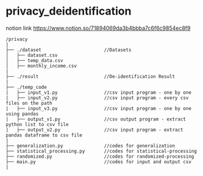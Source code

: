 # privacy_deidentification

notion link
https://www.notion.so/71894069da3b4bbba7c6f6c9854ec8f9

    /privacy
    |
    ├── ./dataset                       //Datasets
    │   ├── dataset.csv     
    │   ├── temp_data.csv
    │   ├── monthly_income.csv
    |
    ├── ./result                        //De-identification Result
    |
    ├── ./temp_code                     
    |   ├── input_v1.py                 //csv input program - one by one
    |   ├── input_v2.py                 //csv input program - every csv files on the path
    |   ├── input_v3.py                 //csv input program - one by one using pandas
    |   ├── output_v1.py                //csv output program - extract python list to csv file
    |   ├── output_v2.py                //csv input program - extract pandas dataframe to csv file
    |
    ├── generalization.py               //codes for generalization
    ├── statistical_processing.py       //codes for statistical-processing
    ├── randomized.py                   //codes for randomized-processing
    ├── main.py                         //codes for input and output csv
    |
